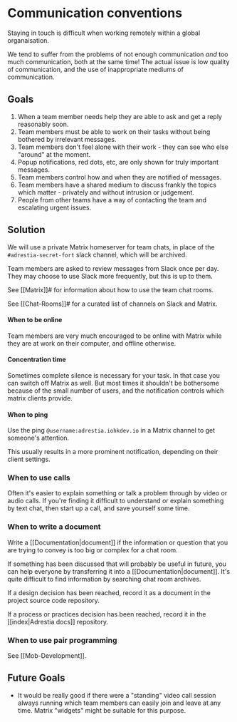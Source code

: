 # Communication conventions

Staying in touch is difficult when working remotely within a global
organaisation.

We tend to suffer from the problems of not enough communication _and_ too much
communication, both at the same time! The actual issue is low quality of
communication, and the use of inappropriate mediums of communication.

## Goals

1. When a team member needs help they are able to ask and get a reply reasonably soon.
2. Team members must be able to work on their tasks without being bothered by irrelevant messages.
3. Team members don't feel alone with their work - they can see who else "around" at the moment.
4. Popup notifications, red dots, etc, are only shown for truly important messages.
5. Team members control how and when they are notified of messages.
6. Team members have a shared medium to discuss frankly the topics which matter - privately and without intrusion or judgement.
7. People from other teams have a way of contacting the team and escalating urgent issues.

## Solution

We will use a private Matrix homeserver for team chats, in place of the
`#adrestia-secret-fort` slack channel, which will be archived.

Team members are asked to review messages from Slack once per day. They may
choose to use Slack more frequently, but this is up to them.
  
See [[Matrix]]# for information about how to use the team chat rooms.

See [[Chat-Rooms]]# for a curated list of channels on Slack and Matrix.

#### When to be online

Team members are very much encouraged to be online with Matrix while they are at
work on their computer, and offline otherwise.

#### Concentration time

Sometimes complete silence is necessary for your task. In that case you can
switch off Matrix as well. But most times it shouldn't be bothersome because of
the small number of users, and the notification controls which matrix clients
provide.

#### When to ping

Use the ping `@username:adrestia.iohkdev.io` in a Matrix channel to get
someone's attention.

This usually results in a more prominent notification, depending on their client
settings.

### When to use calls

Often it's easier to explain something or talk a problem through by video or
audio calls. If you're finding it difficult to understand or explain something
by text chat, then start up a call, and save yourself some time.

### When to write a document

Write a [[Documentation|document]] if the information or question that you are
trying to convey is too big or complex for a chat room.

If something has been discussed that will probably be useful in future, you can
help everyone by transferring it into a [[Documentation|document]]. It's quite
difficult to find information by searching chat room archives.

If a design decision has been reached, record it as a document in the project
source code repository.

If a process or practices decision has been reached, record it in the
[[index|Adrestia docs]] repository.

### When to use pair programming

See [[Mob-Development]].

## Future Goals

- It would be really good if there were a "standing" video call session always
  running which team members can easily join and leave at any time. Matrix
  "widgets" might be suitable for this purpose.

